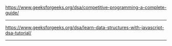 https://www.geeksforgeeks.org/dsa/competitive-programming-a-complete-guide/

-------------------------------------------------------------

https://www.geeksforgeeks.org/dsa/learn-data-structures-with-javascript-dsa-tutorial/

-------------------------------------------------------------


